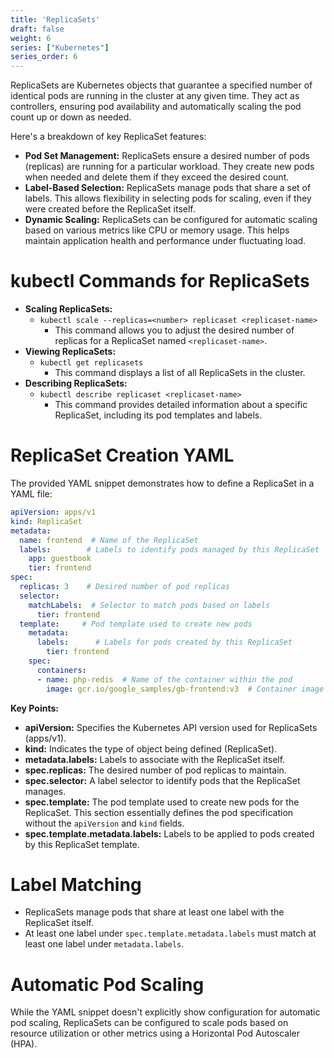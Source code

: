 ```yaml
---
title: 'ReplicaSets'
draft: false
weight: 6
series: ["Kubernetes"]
series_order: 6
---
```


ReplicaSets are Kubernetes objects that guarantee a specified number of identical pods are running in the cluster at any given time. They act as controllers, ensuring pod availability and automatically scaling the pod count up or down as needed.

Here's a breakdown of key ReplicaSet features:

- **Pod Set Management:** ReplicaSets ensure a desired number of pods (replicas) are running for a particular workload. They create new pods when needed and delete them if they exceed the desired count.
- **Label-Based Selection:** ReplicaSets manage pods that share a set of labels. This allows flexibility in selecting pods for scaling, even if they were created before the ReplicaSet itself.
- **Dynamic Scaling:** ReplicaSets can be configured for automatic scaling based on various metrics like CPU or memory usage. This helps maintain application health and performance under fluctuating load.

# kubectl Commands for ReplicaSets

- **Scaling ReplicaSets:**
    - `kubectl scale --replicas=<number> replicaset <replicaset-name>`
		- This command allows you to adjust the desired number of replicas for a ReplicaSet named `<replicaset-name>`.
- **Viewing ReplicaSets:**
    - `kubectl get replicasets`
	    - This command displays a list of all ReplicaSets in the cluster.
- **Describing ReplicaSets:**
    - `kubectl describe replicaset <replicaset-name>`
	    - This command provides detailed information about a specific ReplicaSet, including its pod templates and labels.

# ReplicaSet Creation YAML

The provided YAML snippet demonstrates how to define a ReplicaSet in a YAML file:

```yaml
apiVersion: apps/v1
kind: ReplicaSet
metadata:
  name: frontend  # Name of the ReplicaSet
  labels:        # Labels to identify pods managed by this ReplicaSet
    app: guestbook
    tier: frontend
spec:
  replicas: 3    # Desired number of pod replicas
  selector:
    matchLabels:  # Selector to match pods based on labels
      tier: frontend
  template:     # Pod template used to create new pods
    metadata:
      labels:      # Labels for pods created by this ReplicaSet
        tier: frontend
    spec:
      containers:
      - name: php-redis  # Name of the container within the pod
        image: gcr.io/google_samples/gb-frontend:v3  # Container image
```

**Key Points:**

- **apiVersion:** Specifies the Kubernetes API version used for ReplicaSets (apps/v1).
- **kind:** Indicates the type of object being defined (ReplicaSet).
- **metadata.labels:** Labels to associate with the ReplicaSet itself.
- **spec.replicas:** The desired number of pod replicas to maintain.
- **spec.selector:** A label selector to identify pods that the ReplicaSet manages.
- **spec.template:** The pod template used to create new pods for the ReplicaSet. This section essentially defines the pod specification without the `apiVersion` and `kind` fields.
- **spec.template.metadata.labels:** Labels to be applied to pods created by this ReplicaSet template.

# Label Matching

- ReplicaSets manage pods that share at least one label with the ReplicaSet itself.
- At least one label under `spec.template.metadata.labels` must match at least one label under `metadata.labels`.

# Automatic Pod Scaling

While the YAML snippet doesn't explicitly show configuration for automatic pod scaling, ReplicaSets can be configured to scale pods based on resource utilization or other metrics using a Horizontal Pod Autoscaler (HPA).